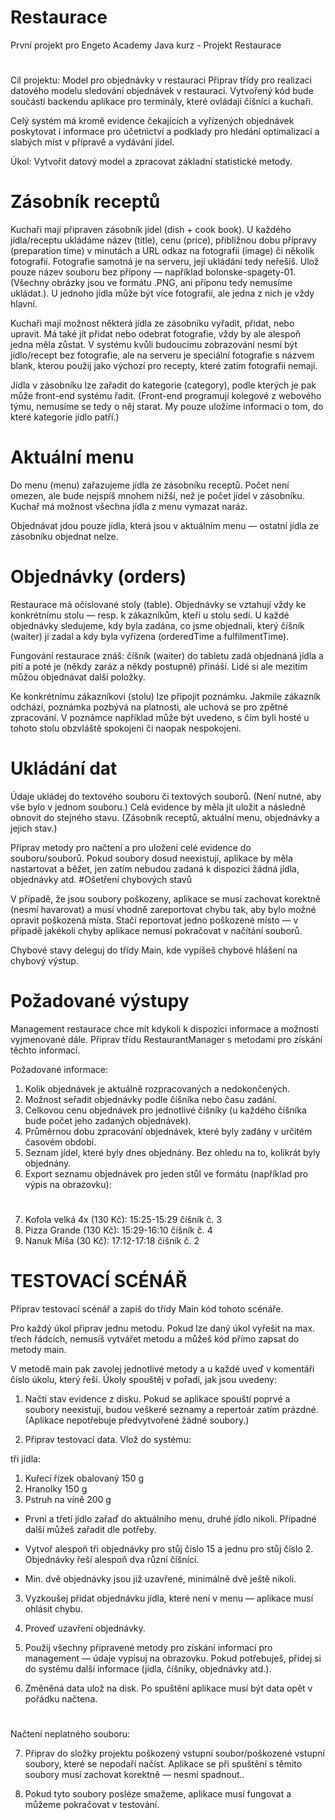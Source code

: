 # Restaurace
První projekt pro Engeto Academy Java kurz - Projekt Restaurace
#
Cíl projektu: Model pro objednávky v restauraci
Připrav třídy pro realizaci datového modelu sledování objednávek v restauraci. Vytvořený kód bude součástí backendu aplikace pro terminály, které ovládají číšníci a kuchaři.

Celý systém má kromě evidence čekajících a vyřízených objednávek poskytovat i informace pro účetnictví a podklady pro hledání optimalizací a slabých míst v přípravě a vydávání jídel.

Úkol: Vytvořit datový model a zpracovat základní statistické metody.

# Zásobník receptů
Kuchaři mají připraven zásobník jídel (dish + cook book). U každého jídla/receptu ukládáme název (title), cenu (price), přibližnou dobu přípravy (preparation time) v minutách a URL odkaz na fotografii (image) či několik fotografií. Fotografie samotná je na serveru, její ukládání tedy neřešíš. Ulož pouze název souboru bez přípony — například bolonske-spagety-01. (Všechny obrázky jsou ve formátu .PNG, ani příponu tedy nemusíme ukládat.). U jednoho jídla může být více fotografií, ale jedna z nich je vždy hlavní.

Kuchaři mají možnost některá jídla ze zásobníku vyřadit, přidat, nebo upravit. Má také jít přidat nebo odebrat fotografie, vždy by ale alespoň jedna měla zůstat. V systému kvůli budoucímu zobrazování nesmí být jídlo/recept bez fotografie, ale na serveru je speciální fotografie s názvem blank, kterou použij jako výchozí pro recepty, které zatím fotografii nemají.

Jídla v zásobníku lze zařadit do kategorie (category), podle kterých je pak může front-end systému řadit. (Front-end programují kolegové z webového týmu, nemusíme se tedy o něj starat. My pouze uložíme informaci o tom, do které kategorie jídlo patří.)

# Aktuální menu
Do menu (menu) zařazujeme jídla ze zásobníku receptů. Počet není omezen, ale bude nejspíš mnohem nižší, než je počet jídel v zásobníku. Kuchař má možnost všechna jídla z menu vymazat naráz.

Objednávat jdou pouze jídla, která jsou v aktuálním menu — ostatní jídla ze zásobníku objednat nelze.

# Objednávky (orders)
Restaurace má očíslované stoly (table). Objednávky se vztahují vždy ke konkrétnímu stolu — resp. k zákazníkům, kteří u stolu sedí. U každé objednávky sledujeme, kdy byla zadána, co jsme objednali, který číšník (waiter) ji zadal a kdy byla vyřízena (orderedTime a fulfilmentTime).

Fungování restaurace znáš: číšník (waiter) do tabletu zadá objednaná jídla a pití a poté je (někdy zaráz a někdy postupně) přináší. Lidé si ale mezitím můžou objednávat další položky.

Ke konkrétnímu zákazníkovi (stolu) lze připojit poznámku. Jakmile zákazník odchází, poznámka pozbývá na platnosti, ale uchová se pro zpětné zpracování. V poznámce například může být uvedeno, s čím byli hosté u tohoto stolu obzvláště spokojeni či naopak nespokojeni.

# Ukládání dat
Údaje ukládej do textového souboru či textových souborů. (Není nutné, aby vše bylo v jednom souboru.) Celá evidence by měla jít uložit a následně obnovit do stejného stavu. (Zásobník receptů, aktuální menu, objednávky a jejich stav.)

Připrav metody pro načtení a pro uložení celé evidence do souboru/souborů. Pokud soubory dosud neexistují, aplikace by měla nastartovat a běžet, jen zatím nebudou zadaná k dispozici žádná jídla, objednávky atd. #Ošetření chybových stavů

V případě, že jsou soubory poškozeny, aplikace se musí zachovat korektně (nesmí havarovat) a musí vhodně zareportovat chybu tak, aby bylo možné opravit poškozená místa. Stačí reportovat jedno poškozené místo — v případě jakékoli chyby aplikace nemusí pokračovat v načítání souborů.

Chybové stavy deleguj do třídy Main, kde vypíšeš chybové hlášení na chybový výstup.

# Požadované výstupy
Management restaurace chce mít kdykoli k dispozici informace a možnosti vyjmenované dále. Připrav třídu RestaurantManager s metodami pro získání těchto informací.

Požadované informace:

1. Kolik objednávek je aktuálně rozpracovaných a nedokončených.
2. Možnost seřadit objednávky podle číšníka nebo času zadání.
3. Celkovou cenu objednávek pro jednotlivé číšníky (u každého číšníka bude počet jeho zadaných objednávek).
4. Průměrnou dobu zpracování objednávek, které byly zadány v určitém časovém období.
5. Seznam jídel, které byly dnes objednány. Bez ohledu na to, kolikrát byly objednány.
6. Export seznamu objednávek pro jeden stůl ve formátu (například pro výpis na obrazovku):
   #
1. Kofola velká 4x (130 Kč): 15:25-15:29 číšník č. 3
2. Pizza Grande (130 Kč): 15:29-16:10 číšník č. 4
3. Nanuk Míša (30 Kč): 17:12-17:18 číšník č. 2

# TESTOVACÍ SCÉNÁŘ
Připrav testovací scénář a zapiš do třídy Main kód tohoto scénáře.

Pro každý úkol připrav jednu metodu. Pokud lze daný úkol vyřešit na max. třech řádcích, nemusíš vytvářet metodu a můžeš kód přímo zapsat do metody main.

V metodě main pak zavolej jednotlivé metody a u každé uveď v komentáři číslo úkolu, který řeší. Úkoly spouštěj v pořadí, jak jsou uvedeny:

1. Načti stav evidence z disku. Pokud se aplikace spouští poprvé a soubory neexistují, budou veškeré seznamy a repertoár zatím prázdné. (Aplikace nepotřebuje předvytvořené žádné soubory.)

2. Připrav testovací data. Vlož do systému:

 tři jídla:

1. Kuřecí řízek obalovaný 150 g
2. Hranolky 150 g
3. Pstruh na víně 200 g
   
 - První a třetí jídlo zařaď do aktuálního menu, druhé jídlo nikoli. Případné další můžeš zařadit dle potřeby.

 - Vytvoř alespoň tři objednávky pro stůj číslo 15 a jednu pro stůj číslo 2. Objednávky řeší alespoň dva různí číšníci.

 - Min. dvě objednávky jsou již uzavřené, minimálně dvě ještě nikoli.

3. Vyzkoušej přidat objednávku jídla, které není v menu — aplikace musí ohlásit chybu.

4. Proveď uzavření objednávky.

5. Použij všechny připravené metody pro získání informací pro management — údaje vypisuj na obrazovku. Pokud potřebuješ, přidej si do systému další informace (jídla, číšníky, objednávky atd.).

6. Změněná data ulož na disk. Po spuštění aplikace musí být data opět v pořádku načtena.
#

Načtení neplatného souboru:

7. Připrav do složky projektu poškozený vstupní soubor/poškozené vstupní soubory, které se nepodaří načíst. Aplikace se při spuštění s těmito soubory musí zachovat korektně — nesmí spadnout..
   
8. Pokud tyto soubory posléze smažeme, aplikace musí fungovat a můžeme pokračovat v testování.
